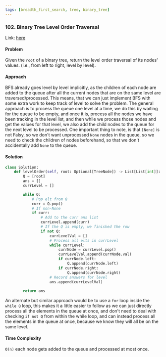 ```yaml
---
tags: [breadth_first_search, tree, binary_tree]
---
```


### 102. Binary Tree Level Order Traversal

Link: [here](https://leetcode.com/problems/binary-tree-level-order-traversal/description/)

#### Problem
Given the `root` of a binary tree, return the level order traversal of its nodes' values. (i.e., from left to right, level by level).

#### Approach
BFS already goes level by level implicitly, as the children of each node are added to the queue after all the current nodes that are on the same level are traversed/processed.
This means, that we can just implement BFS with some extra work to keep track of level to solve the problem. 
The general approach is to process the queue one level at a time, we do this by waiting for the queue to be empty, and once it is, process all the nodes we have been tracking in the level list, and then while we process those nodes and get the values for that level, we also add the child nodes to the queue for the next level to be processed.
One important thing to note, is that `[None]` is not Falsy, so we don't want unprocessed `None` nodes in the queue, so we need to check the children of nodes beforehand, so that we don't accidentally add `None` to the queue.

#### Solution
```python 
class Solution:
    def levelOrder(self, root: Optional[TreeNode]) -> List[List[int]]:
        Q = [root]
        ans = []
        currLevel = []

        while Q:
            # Pop elt from Q
            curr = Q.pop()
            # If non-None
            if curr:
                # Add to the curr ans list
                currLevel.append(curr)
                # If the Q is empty, we finished the row
                if not Q:
                    currLevelVal = []
                    # Process all elts in currLevel
                    while currLevel:
                        currNode = currLevel.pop()
                        currLevelVal.append(currNode.val)
                        if currNode.left:
                            Q.append(currNode.left)
                        if currNode.right:
                            Q.append(currNode.right)
                    # Record answers for level
                    ans.append(currLevelVal)
                    
        return ans
```
An alternate but similar approach would be to use a `for` loop inside the `while Q` loop, this makes it a little easier to follow as we can just directly process all the elements in the queue at once, and don't need to deal with checking `if not Q` from within the while loop, and can instead process all the elements in the queue at once, because we know they will all be on the same level.

#### Time Complexity
`O(n)` each node gets added to the queue and processed at most once. 